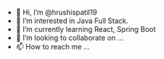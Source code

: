 - 👋 Hi, I’m @hrushispatil19
- 👀 I’m interested in Java Full Stack.
- 🌱 I’m currently learning React, Spring Boot
- 💞️ I’m looking to collaborate on ...
- 📫 How to reach me ...

<!---
hrushispatil19/hrushispatil19 is a ✨ special ✨ repository because its `README.md` (this file) appears on your GitHub profile.
You can click the Preview link to take a look at your changes.
--->
